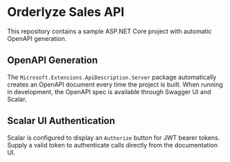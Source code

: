 # Orderlyze Sales API

This repository contains a sample ASP.NET Core project with automatic OpenAPI generation.

## OpenAPI Generation

The `Microsoft.Extensions.ApiDescription.Server` package automatically creates an OpenAPI document every time the project is built. When running in development, the OpenAPI spec is available through Swagger UI and Scalar.

## Scalar UI Authentication

Scalar is configured to display an `Authorize` button for JWT bearer tokens. Supply a valid token to authenticate calls directly from the documentation UI.
